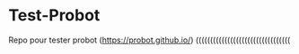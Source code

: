 # Test-Probot
Repo pour tester probot (https://probot.github.io/)
(((((((((((((((((((((((((((((((((
